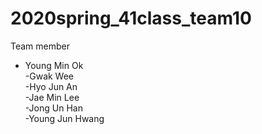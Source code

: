 # 2020spring_41class_team10

Team member  
* Young Min Ok  
-Gwak Wee  
-Hyo Jun An  
-Jae Min Lee  
-Jong Un Han  
-Young Jun Hwang  


